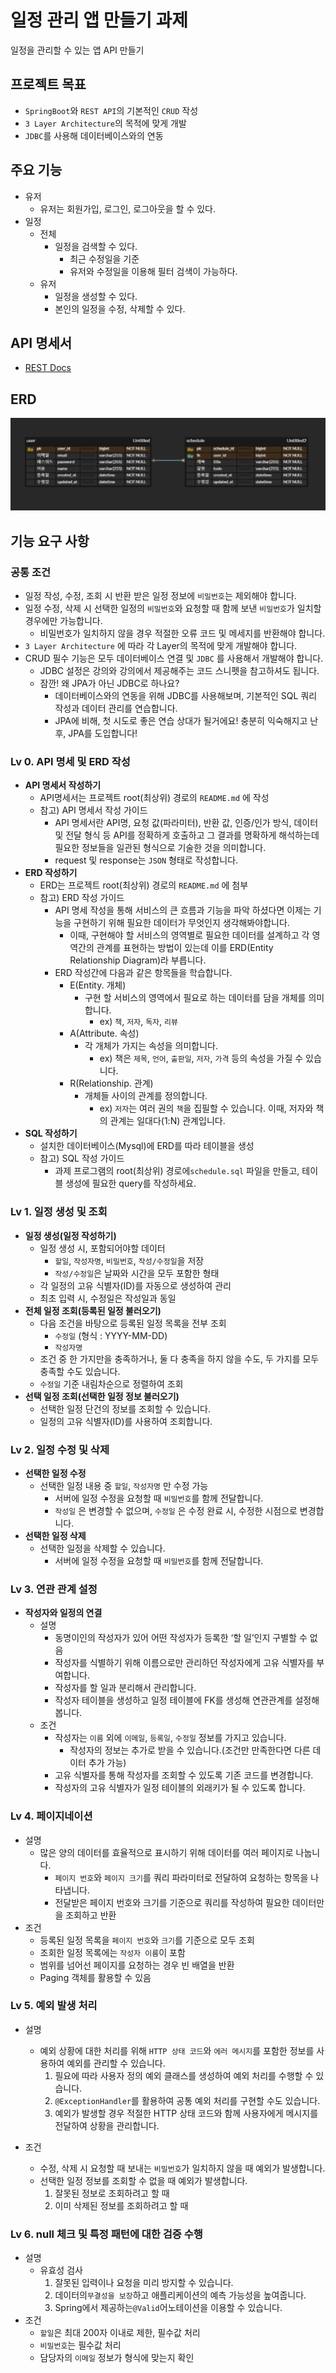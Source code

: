 # 일정 관리 앱 만들기 과제

일정을 관리할 수 있는 앱 API 만들기

## 프로젝트 목표

- `SpringBoot`와 `REST API`의 기본적인 `CRUD` 작성
- `3 Layer Architecture`의 목적에 맞게 개발
- `JDBC`를 사용해 데이터베이스와의 연동

## 주요 기능

- 유저
    - 유저는 회원가입, 로그인, 로그아웃을 할 수 있다.
- 일정
    - 전체
        - 일정을 검색할 수 있다.
            - 최근 수정일을 기준
            - 유저와 수정일을 이용해 필터 검색이 가능하다.
    - 유저
        - 일정을 생성할 수 있다.
        - 본인의 일정을 수정, 삭제할 수 있다.

## API 명세서

- [REST Docs](https://hongseungkeun.github.io/spring-schedule/src/main/resources/static/docs/index.html)

## ERD

<img src="src/main/resources/static/db/erd.png"/>

## 기능 요구 사항

### 공통 조건

- 일정 작성, 수정, 조회 시 반환 받은 일정 정보에 `비밀번호`는 제외해야 합니다.
- 일정 수정, 삭제 시 선택한 일정의 `비밀번호`와 요청할 때 함께 보낸 `비밀번호`가 일치할 경우에만 가능합니다.
    - 비밀번호가 일치하지 않을 경우 적절한 오류 코드 및 메세지를 반환해야 합니다.
- `3 Layer Architecture` 에 따라 각 Layer의 목적에 맞게 개발해야 합니다.
- CRUD 필수 기능은 모두 데이터베이스 연결 및 `JDBC` 를 사용해서 개발해야 합니다.
    - JDBC 설정은 강의와 강의에서 제공해주는 코드 스니펫을 참고하셔도 됩니다.
    - 잠깐! 왜 JPA가 아닌 JDBC로 하나요?
        - 데이터베이스와의 연동을 위해 JDBC를 사용해보며, 기본적인 SQL 쿼리 작성과 데이터 관리를 연습합니다.
        - JPA에 비해, 첫 시도로 좋은 연습 상대가 될거에요! 충분히 익숙해지고 난 후, JPA를 도입합니다!

### Lv 0. API 명세 및 ERD 작성

- **API 명세서 작성하기**
    - API명세서는 프로젝트 root(최상위) 경로의 `README.md` 에 작성
    - 참고) API 명세서 작성 가이드
        - API 명세서란 API명, 요청 값(파라미터), 반환 값, 인증/인가 방식, 데이터 및 전달 형식 등 API를 정확하게 호출하고 그 결과를 명확하게 해석하는데 필요한 정보들을 일관된 형식으로 기술한
          것을 의미합니다.
        - request 및 response는 `JSON` 형태로 작성합니다.
- **ERD 작성하기**
    - ERD는 프로젝트 root(최상위) 경로의 `README.md` 에 첨부
    - 참고) ERD 작성 가이드
        - API 명세 작성을 통해 서비스의 큰 흐름과 기능을 파악 하셨다면 이제는 기능을 구현하기 위해 필요한 데이터가 무엇인지 생각해봐야합니다.
            - 이때, 구현해야 할 서비스의 영역별로 필요한 데이터를 설계하고 각 영역간의 관계를 표현하는 방법이 있는데 이를 ERD(Entity Relationship Diagram)라 부릅니다.
        - ERD 작성간에 다음과 같은 항목들을 학습합니다.
            - E(Entity. 개체)
                - 구현 할 서비스의 영역에서 필요로 하는 데이터를 담을 개체를 의미합니다.
                    - ex) `책`, `저자`, `독자`, `리뷰`
            - A(Attribute. 속성)
                - 각 개체가 가지는 속성을 의미합니다.
                    - ex) 책은 `제목`, `언어`, `출판일`, `저자`, `가격` 등의 속성을 가질 수 있습니다.
            - R(Relationship. 관계)
                - 개체들 사이의 관계를 정의합니다.
                    - ex) `저자`는 여러 권의 `책`을 집필할 수 있습니다. 이때, 저자와 책의 관계는 일대다(1:N) 관계입니다.
- **SQL 작성하기**
    - 설치한 데이터베이스(Mysql)에 ERD를 따라 테이블을 생성
    - 참고) SQL 작성 가이드
        - 과제 프로그램의 root(최상위) 경로에`schedule.sql` 파일을 만들고, 테이블 생성에 필요한 query를 작성하세요.

### Lv 1. 일정 생성 및 조회

- **일정 생성(일정 작성하기)**
    - 일정 생성 시, 포함되어야할 데이터
        - `할일`, `작성자명`, `비밀번호`, `작성/수정일`을 저장
        - `작성/수정일`은 날짜와 시간을 모두 포함한 형태
    - 각 일정의 고유 식별자(ID)를 자동으로 생성하여 관리
    - 최초 입력 시, 수정일은 작성일과 동일
- **전체 일정 조회(등록된 일정 불러오기)**
    - 다음 조건을 바탕으로 등록된 일정 목록을 전부 조회
        - `수정일` (형식 : YYYY-MM-DD)
        - `작성자명`
    - 조건 중 한 가지만을 충족하거나, 둘 다 충족을 하지 않을 수도, 두 가지를 모두 충족할 수도 있습니다.
    - `수정일` 기준 내림차순으로 정렬하여 조회
- **선택 일정 조회(선택한 일정 정보 불러오기)**
    - 선택한 일정 단건의 정보를 조회할 수 있습니다.
    - 일정의 고유 식별자(ID)를 사용하여 조회합니다.

### Lv 2. 일정 수정 및 삭제

- **선택한 일정 수정**
    - 선택한 일정 내용 중 `할일`, `작성자명` 만 수정 가능
        - 서버에 일정 수정을 요청할 때 `비밀번호`를 함께 전달합니다.
        - `작성일` 은 변경할 수 없으며, `수정일` 은 수정 완료 시, 수정한 시점으로 변경합니다.
- **선택한 일정 삭제**
    - 선택한 일정을 삭제할 수 있습니다.
        - 서버에 일정 수정을 요청할 때 `비밀번호`를 함께 전달합니다.

### Lv 3. 연관 관계 설정

- **작성자와 일정의 연결**
    - 설명
        - 동명이인의 작성자가 있어 어떤 작성자가 등록한 ‘할 일’인지 구별할 수 없음
        - 작성자를 식별하기 위해 이름으로만 관리하던 작성자에게 고유 식별자를 부여합니다.
        - 작성자를 할 일과 분리해서 관리합니다.
        - 작성자 테이블을 생성하고 일정 테이블에 FK를 생성해 연관관계를 설정해 봅니다.
    - 조건
        - 작성자는 `이름` 외에 `이메일`, `등록일`, `수정일` 정보를 가지고 있습니다.
            - 작성자의 정보는 추가로 받을 수 있습니다.(조건만 만족한다면 다른 데이터 추가 가능)
        - 고유 식별자를 통해 작성자를 조회할 수 있도록 기존 코드를 변경합니다.
        - 작성자의 고유 식별자가 일정 테이블의 외래키가 될 수 있도록 합니다.

### Lv 4. 페이지네이션

- 설명
    - 많은 양의 데이터를 효율적으로 표시하기 위해 데이터를 여러 페이지로 나눕니다.
        - `페이지 번호`와 `페이지 크기`를 쿼리 파라미터로 전달하여 요청하는 항목을 나타냅니다.
        - 전달받은 페이지 번호와 크기를 기준으로 쿼리를 작성하여 필요한 데이터만을 조회하고 반환
- 조건
    - 등록된 일정 목록을 `페이지 번호`와 `크기`를 기준으로 모두 조회
    - 조회한 일정 목록에는 `작성자 이름`이 포함
    - 범위를 넘어선 페이지를 요청하는 경우 빈 배열을 반환
    - Paging 객체를 활용할 수 있음

### Lv 5. 예외 발생 처리

- 설명
    - 예외 상황에 대한 처리를 위해 `HTTP 상태 코드`와 `에러 메시지`를 포함한 정보를 사용하여 예외를 관리할 수 있습니다.
        1. 필요에 따라 사용자 정의 예외 클래스를 생성하여 예외 처리를 수행할 수 있습니다.
        2. `@ExceptionHandler`를 활용하여 공통 예외 처리를 구현할 수도 있습니다.
        3. 예외가 발생할 경우 적절한 HTTP 상태 코드와 함께 사용자에게 메시지를 전달하여 상황을 관리합니다.

- 조건
    - 수정, 삭제 시 요청할 때 보내는 `비밀번호`가 일치하지 않을 때 예외가 발생합니다.
    - 선택한 일정 정보를 조회할 수 없을 때 예외가 발생합니다.
        1. 잘못된 정보로 조회하려고 할 때
        2. 이미 삭제된 정보를 조회하려고 할 때

### Lv 6. null 체크 및 특정 패턴에 대한 검증 수행

- 설명
    - 유효성 검사
        1. 잘못된 입력이나 요청을 미리 방지할 수 있습니다.
        2. 데이터의`무결성을 보장`하고 애플리케이션의 예측 가능성을 높여줍니다.
        3. Spring에서 제공하는`@Valid`어노테이션을 이용할 수 있습니다.
- 조건
    - `할일`은 최대 200자 이내로 제한, 필수값 처리
    - `비밀번호`는 필수값 처리
    - 담당자의 `이메일` 정보가 형식에 맞는지 확인